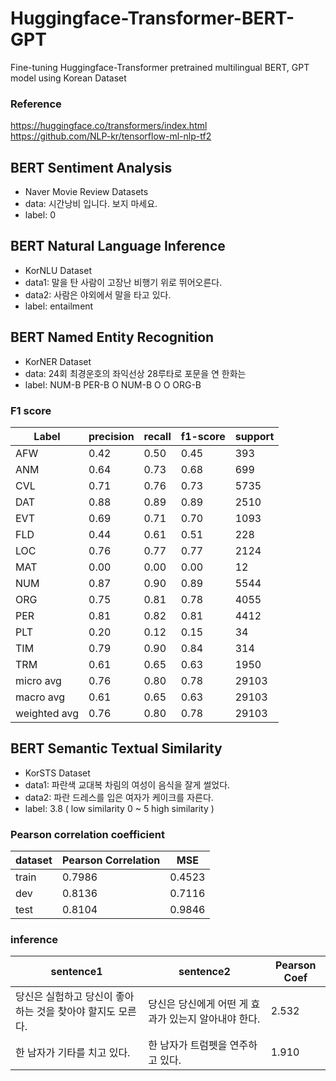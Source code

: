 # Huggingface-Transformer-BERT-GPT
Fine-tuning Huggingface-Transformer pretrained multilingual BERT, GPT model using Korean Dataset<br>
### Reference
https://huggingface.co/transformers/index.html<br>
https://github.com/NLP-kr/tensorflow-ml-nlp-tf2

## BERT Sentiment Analysis
- Naver Movie Review Datasets
- data: 시간낭비 입니다. 보지 마세요.
- label: 0

## BERT Natural Language Inference
- KorNLU Dataset
- data1: 말을 탄 사람이 고장난 비행기 위로 뛰어오른다.
- data2: 사람은 야외에서 말을 타고 있다.	
- label: entailment

## BERT Named Entity Recognition
- KorNER Dataset
- data: 24회 최경운호의 좌익선상 28루타로 포문을 연 한화는
- label: NUM-B PER-B O NUM-B O O ORG-B

### F1 score

Label |     precision  |  recall | f1-score |  support |
---- | ---- | ---- | ---- | ---- |
AFW    |   0.42   |   0.50  |    0.45   |    393
ANM    |   0.64   |   0.73  |    0.68     |  699
CVL     |  0.71|      0.76|      0.73 |     5735
DAT      | 0.88 |     0.89 |     0.89  |    2510
EVT       |0.69  |    0.71  |    0.70   |   1093
FLD |      0.44   |   0.61   |   0.51    |   228
LOC  |     0.76    |  0.77    |  0.77  |    2124
MAT   |    0.00     | 0.00|      0.00   |     12
NUM    |   0.87      |0.90 |     0.89    |  5544
ORG     |  0.75|      0.81  |    0.78     | 4055
PER      | 0.81 |     0.82   |   0.81     | 4412
PLT  |     0.20  |    0.12    |  0.15      |  34
TIM   |    0.79   |   0.90     | 0.84     |  314
TRM    |   0.61    |  0.65   |   0.63     | 1950
micro avg  |     0.76 |     0.80 |     0.78 |    29103
macro avg   |    0.61  |    0.65  |    0.63  |   29103
weighted avg |      0.76|      0.80|      0.78 |    29103

## BERT Semantic Textual Similarity
- KorSTS Dataset
- data1: 파란색 교대복 차림의 여성이 음식을 잘게 썰었다.
- data2: 파란 드레스를 입은 여자가 케이크를 자른다.
- label: 3.8 ( low similarity 0 ~ 5 high similarity )

### Pearson correlation coefficient
dataset| Pearson Correlation | MSE
---- | ---- | ---- |
train | 0.7986 | 0.4523
dev | 0.8136 | 0.7116
test | 0.8104 | 0.9846

### inference
sentence1 | sentence2 | Pearson Coef 
----|----|----|
당신은 실험하고 당신이 좋아하는 것을 찾아야 할지도 모른다.  |당신은 당신에게 어떤 게 효과가 있는지 알아내야 한다. | 2.532
한 남자가 기타를 치고 있다. | 한 남자가 트럼펫을 연주하고 있다. | 1.910
